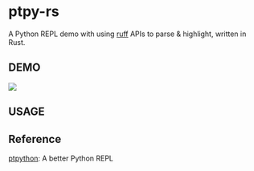 # ptpy-rs

A Python REPL demo with using [ruff](https://github.com/astral-sh/ruff) APIs to parse & highlight, written in Rust.

## DEMO
![](demo.svg)
## USAGE

## Reference
[ptpython](https://github.com/prompt-toolkit/ptpython): A better Python REPL
